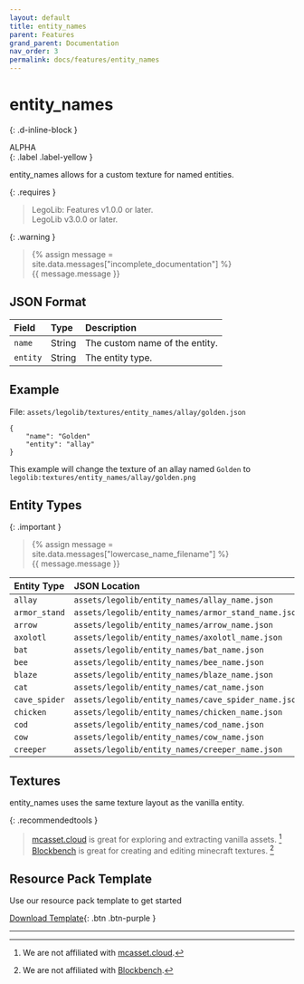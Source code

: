 ```yaml
---
layout: default
title: entity_names
parent: Features
grand_parent: Documentation
nav_order: 3
permalink: docs/features/entity_names
---
```

# entity_names  
{: .d-inline-block }  

ALPHA  
{: .label .label-yellow }  

entity_names allows for a custom texture for named entities.  

{: .requires }  
> LegoLib: Features v1.0.0 or later.  
> LegoLib v3.0.0 or later.  

{: .warning }  
> {% assign message = site.data.messages["incomplete_documentation"] %}  
> {{ message.message }}  

## JSON Format  

| Field        | Type   | Description                    |  
|:-------------|:-------|:-------------------------------|  
| `name`       | String | The custom name of the entity. |  
| `entity`     | String | The entity type.               |  


## Example  

File: `assets/legolib/textures/entity_names/allay/golden.json`  
```  
{  
    "name": "Golden"  
    "entity": "allay"  
}  
```  
This example will change the texture of an allay named `Golden` to  
`legolib:textures/entity_names/allay/golden.png`  


## Entity Types  

{: .important }  
> {% assign message = site.data.messages["lowercase_name_filename"] %}  
> {{ message.message }}  

| Entity Type   | JSON Location                                       | Texture Location                                            |  
|:--------------|:----------------------------------------------------|:------------------------------------------------------------|  
| `allay`       | `assets/legolib/entity_names/allay_name.json`       | `assets/legolib/textures/entity_names/allay/name.png`       |  
| `armor_stand` | `assets/legolib/entity_names/armor_stand_name.json` | `assets/legolib/textures/entity_names/armor_stand/name.png` |  
| `arrow`       | `assets/legolib/entity_names/arrow_name.json`       | `assets/legolib/textures/entity_names/arrow/name.png`       |  
| `axolotl`     | `assets/legolib/entity_names/axolotl_name.json`     | `assets/legolib/textures/entity_names/axolotl/name.png`     |  
| `bat`         | `assets/legolib/entity_names/bat_name.json`         | `assets/legolib/textures/entity_names/bat/name.png`         |  
| `bee`         | `assets/legolib/entity_names/bee_name.json`         | `assets/legolib/textures/entity_names/bee/name.png`         |  
| `blaze`       | `assets/legolib/entity_names/blaze_name.json`       | `assets/legolib/textures/entity_names/blaze/name.png`       |  
| `cat`         | `assets/legolib/entity_names/cat_name.json`         | `assets/legolib/textures/entity_names/cat/name.png`         |  
| `cave_spider` | `assets/legolib/entity_names/cave_spider_name.json` | `assets/legolib/textures/entity_names/cave_spider/name.png` |  
| `chicken`     | `assets/legolib/entity_names/chicken_name.json`     | `assets/legolib/textures/entity_names/chicken/name.png`     |  
| `cod`         | `assets/legolib/entity_names/cod_name.json`         | `assets/legolib/textures/entity_names/cod/name.png`         |  
| `cow`         | `assets/legolib/entity_names/cow_name.json`         | `assets/legolib/textures/entity_names/cow/name.png`         |  
| `creeper`     | `assets/legolib/entity_names/creeper_name.json`     | `assets/legolib/textures/entity_names/creeper/name.png`     |  


## Textures  

entity_names uses the same texture layout as the vanilla entity.  

{: .recommendedtools }  
> [mcasset.cloud](https://mcasset.cloud) is great for exploring and extracting vanilla assets. [^1]  
> [Blockbench](https://www.blockbench.net) is great for creating and editing minecraft textures. [^2]   


## Resource Pack Template  

Use our resource pack template to get started  

[Download Template](https://github.com/LegoLib-Fabric/community/tree/main/templates/entity_names){: .btn .btn-purple }  


---
[^1]: We are not affiliated with [mcasset.cloud](https://mcasset.cloud).  
[^2]: We are not affiliated with [Blockbench](https://www.blockbench.net).  